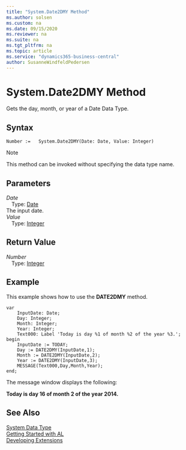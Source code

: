 ```yaml
---
title: "System.Date2DMY Method"
ms.author: solsen
ms.custom: na
ms.date: 09/15/2020
ms.reviewer: na
ms.suite: na
ms.tgt_pltfrm: na
ms.topic: article
ms.service: "dynamics365-business-central"
author: SusanneWindfeldPedersen
---
```

[//]: # (START>DO_NOT_EDIT)
[//]: # (IMPORTANT:Do not edit any of the content between here and the END>DO_NOT_EDIT.)
[//]: # (Any modifications should be made in the .xml files in the ModernDev repo.)
# System.Date2DMY Method
Gets the day, month, or year of a Date Data Type.


## Syntax
```
Number :=   System.Date2DMY(Date: Date, Value: Integer)
```
> [!NOTE]  
> This method can be invoked without specifying the data type name.  
## Parameters
*Date*  
&emsp;Type: [Date](../date/date-data-type.md)  
The input date.  
*Value*  
&emsp;Type: [Integer](../integer/integer-data-type.md)  
  


## Return Value
*Number*  
&emsp;Type: [Integer](../integer/integer-data-type.md)  
  


[//]: # (IMPORTANT: END>DO_NOT_EDIT)


## Example  
 This example shows how to use the **DATE2DMY** method.
 
```  
var
    InputDate: Date;
    Day: Integer;
    Month: Integer;
    Year: Integer;
    Text000: Label 'Today is day %1 of month %2 of the year %3.';
begin
    InputDate := TODAY;  
    Day := DATE2DMY(InputDate,1);  
    Month := DATE2DMY(InputDate,2);  
    Year := DATE2DMY(InputDate,3);  
    MESSAGE(Text000,Day,Month,Year); 
end; 
```  
  
 The message window displays the following:  
  
 **Today is day 16 of month 2 of the year 2014.**  
 
## See Also
[System Data Type](system-data-type.md)  
[Getting Started with AL](../../devenv-get-started.md)  
[Developing Extensions](../../devenv-dev-overview.md)